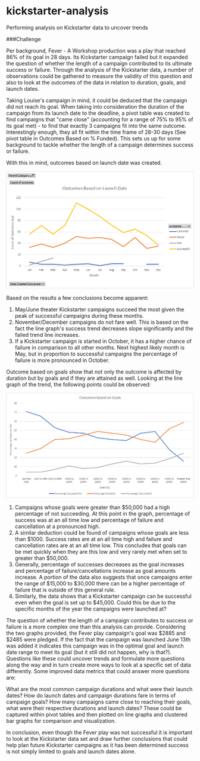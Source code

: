 # kickstarter-analysis
Performing analysis on Kickstarter data to uncover trends

###Challenge 

Per background, Fever - A Workshop production was a play that reached 86% of its goal in 28 days. Its Kickstarter campaign failed but it expanded the question of whether the length of a campaign contributed to its ultimate success or failure. Through the analysis of the Kickstarter data, a number of observations could be gathered to measure the validity of this question and also to look at the outcomes of the data in relation to duration, goals, and launch dates. 

Taking Louise's campaign in mind, it could be deduced that the campaign did not reach its goal. When taking into consideration the duration of the campaign from its launch date to the deadline, a pivot table was created to find campaigns that "came close" (accounting for a range of 75% to 95% of its goal met) - to find that exactly 3 campaigns fit into the same outcome. Interestingly enough, they all fit within the time frame of 28-30 days (See pivot table in Outcomes Based on % Funded). This sets us up for some background to tackle whether the length of a campaign determines success or failure.

With this in mind, outcomes based on launch date was created.

![](OutcomesBasedonLaunchDate.png)

Based on the results a few conclusions become apparent:
1) May/June theater Kickstarter campaigns succeed the most given the peak of successful campaigns during these months.
2) November/December campaigns do not fare well. This is based on the fact the line graph's success trend decreases slope significantly and the failed trend line increases. 
3) If a Kickstarter campaign is started in October, it has a higher chance of failure in comparison to all other months. Next highest likely month is May, but in proportion to successful campaigns the percentage of failure is more pronounced in October. 

Outcome based on goals show that not only the outcome is affected by duration but by goals and if they are attained as well. Looking at the line graph of the trend, the following points could be observed:

![](OutcomesBasedonGoals.png)

1) Campaigns whose goals were greater than $50,000 had a high percentage of not succeeding. At this point in the graph, percentage of success was at an all time low and percentage of failure and cancellation at a pronounced high. 
2) A similar deduction could be found of campaigns whose goals are less than $1000. Success rates are at an all time high and failure and cancellation rates are at an all time low. This concludes that goals can be met quickly when they are this low and very rarely met when set to greater than $50,000. 
3) Generally, percentage of successes decreases as the goal increases and percentage of failure/cancellations increase as goal amounts increase. A portion of the data also suggests that once campaigns enter the range of $15,000 to $30,000 there can be a higher percentage of failure that is outside of this general rule. 
4) Similarly, the data shows that a Kickstarter campaign can be successful even when the goal is set up to $45,000. Could this be due to the specific months of the year the campaigns were launched at? 

The question of whether the length of a campaign contributes to success or failure is a more complex one than this analysis can provide. Considering the two graphs provided, the Fever play campaign's goal was $2885 and $2485 were pledged. If the fact that the campaign was launched June 13th was added it indicates this campaign was in the optimal goal and launch date range to meet its goal (but it still did not happen, why is that?). Questions like these could uncover trends and formulate more questions along the way and in turn create more ways to look at a specific set of data differently. Some improved data metrics that could answer more questions are:

What are the most common campaign durations and what were their launch dates?
How do launch dates and campaign durations fare in terms of campaign goals?
How many campaigns came close to reaching their goals, what were their respective durations and launch dates?
These could be captured within pivot tables and then plotted on line graphs and clustered bar graphs for comparison and visualization.

In conclusion, even though the Fever play was not successful it is important to look at the Kickstarter data set and draw further conclusions that could help plan future Kickstarter campaigns as it has been determined success is not simply limited to goals and launch dates alone. 
